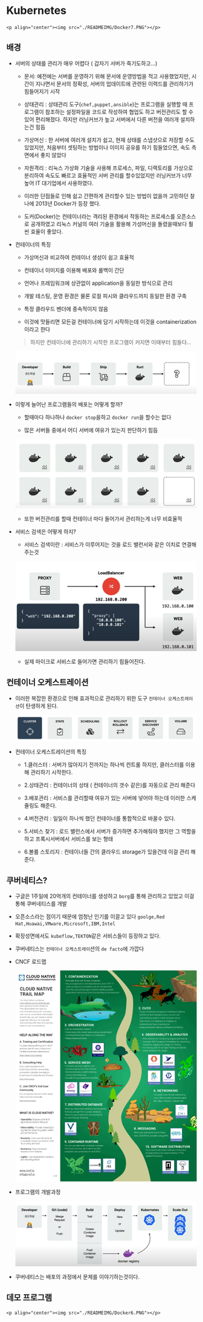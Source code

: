 # Kubernetes
    <p align="center"><img src="./READMEIMG/Docker7.PNG"></p>

## 배경 

- 서버의 상태를 관리가 매우 어렵다 ( 갑자기 서버가 죽기도하고...)

    - 문서: 예전에는 서버를 운영하기 위해 문서에 운영방법을 적고 사용했었지만, 시간이 지나면서 문서의 정확성, 서버의 업데이트에 관련된 이력드를 관리하기가 힘들어지기 시작

    - 상태관리 : 상태관리 도구(`chef,puppet,ansible`)는 프로그램을 실행할 때 프로그램이 참조하는 설정파일을 코드로 작성하여 협업도 하고 버전관리도 할 수 있어 편리해졌다. 하지만 러닝커브가 높고 서버에서 다른 버전을 여러개 설치하는건 힘듬

    - 가상머신 : 한 서버에 여러개 설치가 쉽고, 현재 상태를 스냅샷으로 저장할 수도 있었지만, 처음부터 셋팅하는 방법이나 이미지 공유를 하기 힘들었으면, 속도 측면에서 좋지 않았다

    - 자원격리 : 리눅스 가상화 기술을 사용해 프로세스, 파일, 디렉토리를 가상으로 분리하여 속도도 빠르고 효율적인 서버 관리를 할수있었지만 러닝커브가 너무 높어 IT 대기업에서 사용하였다.

    - 이러한 단점들로 인해 쉽고 간편하게 관리할수 있는 방법이 없을까 고민하던 찰나에 2013년 Docker가 등장 했다.

    - 도커(Docker)는 컨테이너라는 격리된 환경에서 작동하는 프로세스를 오픈소스로 공개하였고 리눅스 커널의 여러 기술을 활용해 가성머신을 돌렸을때보다 훨씬 효율이 좋았다.


- 컨테이너의 특징

    - 가상머신과 비교하여 컨테이너 생성이 쉽고 효율적

    - 컨테이너 이미지를 이용해 배포와 롤백이 간단

    - 언어나 프레임워크에 상관없이 application을 동일한 방식으로 관리

    - 개발 테스팅, 운영 환경은 물론 로컬 피시와 클라우드까지 동일한 환경 구축

    - 특정 클라우드 벤더에 종속적이지 않음

    - 이것에 맛들리면 모든걸 컨테이너에 담기 시작하는데 이것을 containerization 이라고 한다
    > 하지만 컨테이너에 관리하기 시작한 프로그램이 커지면 이때부터 힘들다...

    <p align="center"><img src="./READMEIMG/Docker1.PNG"></p>

- 이렇게 늘어난 프로그램들의 배포는 어떻게 할까?

    - 할때마다 하나하나 `docker stop`을하고 `docker run`을 할수는 없다

    - 많은 서버들 중에서 어디 서버에 여유가 있는지 판단하기 힘듬

    <p align="center"><img src="./READMEIMG/Docker2.PNG"></p>

    - 또한 버전관리를 할때 컨테이너 마다 들어가서 관리하는게 너무 비효율적

- 서비스 검색은 어떻게 하지?

    - 서비스 검색이란 : 서비스가 이루어지는 것을 로드 밸런서와 같은 이치로 연결해주는것 

    <p align="center"><img src="./READMEIMG/Docker3.PNG"></p>

    - 실제 마이크로 서비스로 들어가면 관리하기 힘들어진다.

 
## 컨테이너 오케스트레이션

- 이러한 복잡한 환경으로 인해 효과적으로 관리하기 위한 도구 `컨테이너 오케스트레이션`이 탄생하게 된다.

    <p align="center"><img src="./READMEIMG/Docker4.PNG"></p>

- 컨테이너 오케스트레이션의 특징
    
    - 1.클러스터 : 서버가 많아지기 전까지는 하나씩 컨트롤 하지만, 클러스터를 이용해 관리하기 시작한다.

    - 2.상태관리 : 컨테이너의 상태 ( 컨테이너의 갯수 같은)를 자동으로 관리 해준다

    - 3.배포관리 : 서비스를 관리할때 여유가 있는 서버에 넣어야 하는데 이러한 스케쥴링도 해준다.

    - 4.버전관리 : 일일이 하나씩 했던 컨테이너를 통합적으로 바꿀수 있다.

    - 5.서비스 찾기 : 로드 밸런스에서 서버가 증가하면 추가해줘야 했지만 그 역할을 하고 프록시서버에서 서비스를 보는 형태

    - 6.볼륨 스토리지 : 컨테이너들 간의 클라우드 storage가 있을건데 이걸 관리 해준다.


## 쿠버네티스?

- 구글은 1주일에 20억개의 컨테이너를 생성하고 `borg`를 통해 관리하고 있었고 이걸통해 쿠버네티스를 개발

- 오픈소스라는 점이기 때문에 엄청난 인기를 이끌고 있다 `goolge,Red Hat,Huawai,VMware,Microsoft,IBM,Intel`

- 확장성면에서도 `kubeflow,TEKTON`같은 서비스들이 등장하고 있다.

- 쿠버네티스는 `컨테이너 오케스트레이`션의 `de facto`에 가깝다

- CNCF 로드맵
    <p align="center"><img src="./READMEIMG/Docker5.PNG"></p>

- 프로그램의 개발과정
    <p align="center"><img src="./READMEIMG/Docker6.PNG"></p>

- 쿠버네티스는 배포의 과정에서 문제를 이야기하는것이다.


## 데모 프로그램

    <p align="center"><img src="./READMEIMG/Docker6.PNG"></p>
